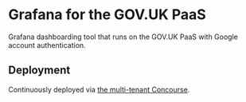 # Grafana for the GOV.UK PaaS

Grafana dashboarding tool that runs on the GOV.UK PaaS with Google account authentication.

## Deployment

Continuously deployed via [the multi-tenant Concourse](https://cd.gds-reliability.engineering/teams/autom8/pipelines/grafana).
